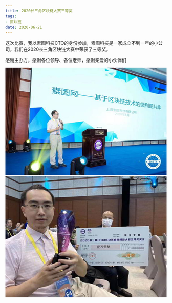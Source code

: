 ```yaml
---
title: 2020长三角区块链大赛三等奖
tags:
- 区块链
date: 2020-06-21
---
```


这次比赛，我以素图科技CTO的身份参加，素图科技是一家成立不到一年的小公司，我们在2020长三角区块链大赛中荣获了三等奖。

感谢主办方，感谢各位领导、各位老师，感谢亲爱的小伙伴们

![](chain-contest/1.jpg)
![](chain-contest/2.jpg)
